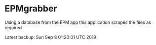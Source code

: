 # EPMgrabber
Using a database from the EPM app this application scrapes the files as required


Latest backup: Sun Sep 8 01:20:01 UTC 2019
